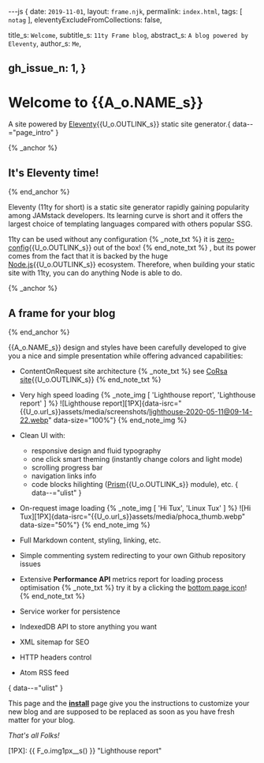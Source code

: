 ---js
{
  date:      `2019-11-01`,
  layout:    `frame.njk`,
  permalink: `index.html`,
  tags:      [ `notag` ],
  eleventyExcludeFromCollections: false,

  title_s:    `Welcome`,
  subtitle_s: `11ty Frame blog`,
  abstract_s: `A blog powered by Eleventy`,
  author_s:   `Me`,

  gh_issue_n: 1,
}
---
[comment]: # (======== Post ========)
# Welcome to {{A_o.NAME_s}}

A site powered by [Eleventy]{{U_o.OUTLINK_s}} static site generator.{ data--="page_intro" }

{% _anchor %}
## It's Eleventy time!
{% end_anchor %}

<slot-slice>

Eleventy (11ty for short) is a static site generator rapidly gaining popularity among JAMstack developers. Its learning curve is short and it offers the largest choice of templating languages compared with others popular SSG.


11ty can be used without any configuration
{% _note_txt %}
it is [zero-config]{{U_o.OUTLINK_s}} out of the box!
{% end_note_txt %}
, but its power comes from the fact that it is backed by the huge [Node.js]{{U_o.OUTLINK_s}} ecosystem. Therefore, when building your static site with 11ty, you can do anything Node is able to do.

</slot-slice>

{% _anchor %}
## A frame for your blog
{% end_anchor %}

<slot-slice>

{{A_o.NAME_s}} design and styles have been carefully developed to give you a nice and simple presentation while offering advanced capabilities:
+ ContentOnRequest site architecture
{% _note_txt %}
see [CoRsa site]{{U_o.OUTLINK_s}}
{% end_note_txt %}

+ Very high speed loading
{% _note_img [ 'Lighthouse report', 'Lighthouse report' ] %}
![Lighthouse report][1PX]{data-isrc="{{U_o.url_s}}assets/media/screenshots/lighthouse-2020-05-11@09-14-22.webp" data-size="100%"}
{% end_note_img %}

+ Clean UI with:
  - responsive design and fluid typography
  - one click smart theming (instantly change colors and light mode)
  - scrolling progress bar
  - navigation links info
  - code blocks hilighting ([Prism]{{U_o.OUTLINK_s}} module), etc.
{ data--="ulist" }
+  On-request image loading
{% _note_img [ 'Hi Tux', 'Linux Tux' ] %}
![Hi Tux][1PX]{data-isrc="{{U_o.url_s}}assets/media/phoca_thumb.webp" data-size="50%"}
{% end_note_img %}

+ Full Markdown content, styling, linking, etc.
+ Simple commenting system redirecting to your own Github repository issues
+ Extensive **Performance API** metrics report for loading process optimisation
{% _note_txt %}
try it by a clicking the [bottom page icon](#perf_header)!
{% end_note_txt %}

+ Service worker for persistence
+ IndexedDB API to store anything you want
+ XML sitemap for SEO
+ HTTP headers control
+ Atom RSS feed

{ data--="ulist" }

This page and the **[install]** page give you the instructions to customize your new blog and are supposed to be replaced as soon as you have fresh matter for your blog.


_That's all Folks!_
</slot-slice>

[comment]: # (======== Links ========)

[install]:     ./posts/install.html
[CoRsa site]:  https://corsa.netlify.app
[Eleventy]:    https://11ty.io
[zero-config]: https://www.11ty.io/docs/resources/#zero-config
[Node.js]:     https://nodejs.org
[Prism]:       https://prismjs.com

[1PX]: {{ F_o.img1px__s() }} "Lighthouse report"

